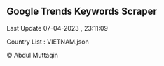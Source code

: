 

## Google Trends Keywords Scraper 
 
Last Update 07-04-2023 , 23:11:09

Country List :
VIETNAM.json



© Abdul Muttaqin 
